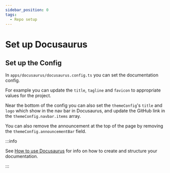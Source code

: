 ```yaml
---
sidebar_position: 0
tags:
  - Repo setup
---
```


# Set up Docusaurus

## Set up the Config

In `apps/docusaurus/docusaurus.config.ts` you can set the documentation config.

For example you can update the `title`, `tagline` and `favicon` to appropriate values for the project.

Near the bottom of the config you can also set the `themeConfig`'s `title` and `logo` which show in the nav bar in Docusaurus, and update the GitHub link in the `themeConfig.navbar.items` array.

You can also remove the announcement at the top of the page by removing the `themeConfig.announcementBar` field.

:::info

See [How to use Docusaurus](./how-to-use-docusaurus.md) for info on how to create and structure your documentation.

:::
